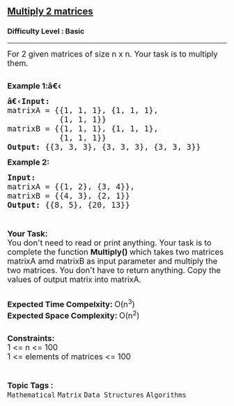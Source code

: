 <h2><a href="https://www.geeksforgeeks.org/problems/multiply-2-matrices4144/1">Multiply 2 matrices</a></h2><h3>Difficulty Level : Basic</h3><hr><div class="problems_problem_content__Xm_eO"><p><span style="font-size: 18px;">For 2 given matrices&nbsp;of size n x n. Your task is to multiply them.</span><br>&nbsp;</p>
<p><span style="font-size: 18px;"><strong>Example 1:</strong></span><span style="font-size: 18px;"><strong>â€‹</strong></span></p>
<pre><span style="font-size: 18px;"><strong>â€‹Input: 
</strong>matrixA = {{1, 1, 1}, {1, 1, 1}, 
           {1, 1, 1}}
matrixB = {{1, 1, 1}, {1, 1, 1},
           {1, 1, 1}}
<strong>Output: </strong>{{3, 3, 3}, {3, 3, 3}, {3, 3, 3}}</span></pre>
<p><span style="font-size: 18px;"><strong>Example 2:</strong></span></p>
<pre><span style="font-size: 18px;"><strong>Input: 
</strong>matrixA = {{1, 2}, {3, 4}},
matrixB = {{4, 3}, {2, 1}}
<strong>Output: </strong>{{8, 5}, {20, 13}}</span>
</pre>
<p>&nbsp;</p>
<p><span style="font-size: 18px;"><strong>Your Task:</strong><br>You don't need to read or print anything. Your task is to complete the function&nbsp;<strong>Multiply()&nbsp;</strong>which takes two matrices matrixA amd matrixB as input parameter and multiply the two matrices. You don't have to return anything. Copy the values of output matrix into matrixA.</span><br>&nbsp;</p>
<p><span style="font-size: 18px;"><strong>Expected Time Compelxity:&nbsp;</strong>O(n<sup>3</sup>)<br><strong>Expected Space Complexity:&nbsp;</strong>O(n<sup>2</sup>)</span><br>&nbsp;</p>
<p><span style="font-size: 18px;"><strong>Constraints:</strong><br>1 &lt;= n &lt;= 100<br>1 &lt;= elements of matrices &lt;= 100</span></p></div><br><p><span style=font-size:18px><strong>Topic Tags : </strong><br><code>Mathematical</code>&nbsp;<code>Matrix</code>&nbsp;<code>Data Structures</code>&nbsp;<code>Algorithms</code>&nbsp;
